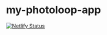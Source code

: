 # my-photoloop-app

[![Netlify Status](https://api.netlify.com/api/v1/badges/f715914a-d6d4-4d9c-8d40-d116a812b077/deploy-status)](https://app.netlify.com/sites/my-jam/deploys)
